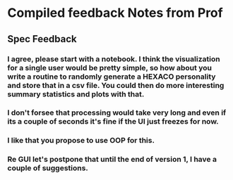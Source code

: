 # Compiled feedback Notes from Prof

## Spec Feedback

### I agree, please start with a notebook. I think the visualization for a single user would be pretty simple, so how about you write a routine to randomly generate a HEXACO personality and store that in a csv file. You could then do more interesting summary statistics and plots with that.

### I don't forsee that processing would take very long and even if its a couple of seconds it's fine if the UI just freezes for now.

### I like that you propose to use OOP for this.

### Re GUI let's postpone that until the end of version 1, I have a couple of suggestions.
